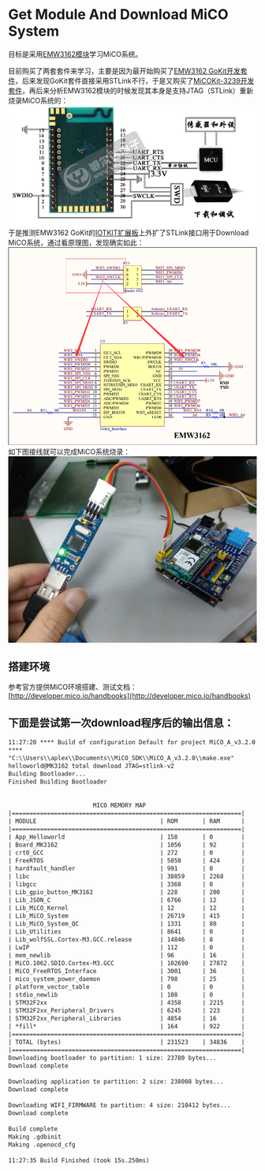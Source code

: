 # Get Module And Download MiCO System

目标是采用[EMW3162模块](https://item.taobao.com/item.htm?spm=a1z10.5-c-s.w4002-16603296919.58.5e3b38dfFbWMQV&id=543818540167)学习MiCO系统。

目前购买了两套套件来学习，主要是因为最开始购买了[EMW3162 GoKit开发套件](https://item.taobao.com/item.htm?spm=a1z10.1-c-s.w5003-16605346609.11.26563f7asUT5I8&id=542968676812&scene=taobao_shop)，后来发现GoKit套件直接采用STLink不行，于是又购买了[MiCOKit-3239开发套件](https://item.taobao.com/item.htm?spm=a1z10.5-c-s.w4002-16603296919.21.1ef4d404lXIGYd&id=552768451049)，再后来分析EMW3162模块的时候发现其本身是支持JTAG（STLink）重新烧录MiCO系统的：  
![MiCO_Pin.jpg](image/MiCO_Pin.jpg)  
于是推测EMW3162 GoKit的[IOTKIT扩展板](https://item.taobao.com/item.htm?spm=2013.1.0.0.959eebeGjiZjD&id=525550020849&scm=1007.12144.81309.42296_42296&pvid=0f7c9def-25c0-460d-99c3-f1eaff2e057a)上外扩了STLink接口用于Download MiCO系统，通过看原理图，发现确实如此：  
![IOTKIT_Download_Connect.png](image/IOTKIT_Download_Connect.png)  
如下图接线就可以完成MiCO系统烧录：  
![Download_MiCO_Connect.jpg](image/Download_MiCO_Connect.jpg)  

## 搭建环境

参考官方提供MiCO环境搭建、测试文档：[http://developer.mico.io/handbooks](http://developer.mico.io/handbooks)

## 下面是尝试第一次download程序后的输出信息：
    11:27:20 **** Build of configuration Default for project MiCO_A_v3.2.0 ****
    "C:\\Users\\aplex\\Documents\\MiCO_SDK\\MiCO_A_v3.2.0\\make.exe" helloworld@MK3162 total download JTAG=stlink-v2 
    Building Bootloader...
    Finished Building Bootloader
    
    
                            MICO MEMORY MAP                            
    |=================================================================|
    | MODULE                                   | ROM       | RAM      |
    |=================================================================|
    | App_Helloworld                           | 158       | 0        |
    | Board_MK3162                             | 1056      | 92       |
    | crt0_GCC                                 | 272       | 0        |
    | FreeRTOS                                 | 5850      | 424      |
    | hardfault_handler                        | 991       | 0        |
    | libc                                     | 38859     | 2268     |
    | libgcc                                   | 3368      | 0        |
    | Lib_gpio_button_MK3162                   | 228       | 200      |
    | Lib_JSON_C                               | 6766      | 12       |
    | Lib_MiCO_Kernel                          | 12        | 12       |
    | Lib_MiCO_System                          | 26719     | 415      |
    | Lib_MiCO_System_QC                       | 1331      | 80       |
    | Lib_Utilities                            | 8641      | 0        |
    | Lib_wolfSSL.Cortex-M3.GCC.release        | 14846     | 8        |
    | LwIP                                     | 112       | 0        |
    | mem_newlib                               | 96        | 16       |
    | MiCO.1062.SDIO.Cortex-M3.GCC             | 102690    | 27872    |
    | MiCO_FreeRTOS_Interface                  | 3001      | 36       |
    | mico_system_power_daemon                 | 798       | 25       |
    | platform_vector_table                    | 0         | 0        |
    | stdio_newlib                             | 108       | 0        |
    | STM32F2xx                                | 4358      | 2215     |
    | STM32F2xx_Peripheral_Drivers             | 6245      | 223      |
    | STM32F2xx_Peripheral_Libraries           | 4854      | 16       |
    | *fill*                                   | 164       | 922      |
    |=================================================================|
    | TOTAL (bytes)                            | 231523    | 34836    |
    |=================================================================|
    Downloading bootloader to partition: 1 size: 23780 bytes... 
    Download complete 
    
    Downloading application to partition: 2 size: 238008 bytes... 
    Download complete 
    
    Downloading WIFI_FIRMWARE to partition: 4 size: 210412 bytes... 
    Download complete 
    
    Build complete
    Making .gdbinit
    Making .openocd_cfg
    
    11:27:35 Build Finished (took 15s.250ms)
    
    
